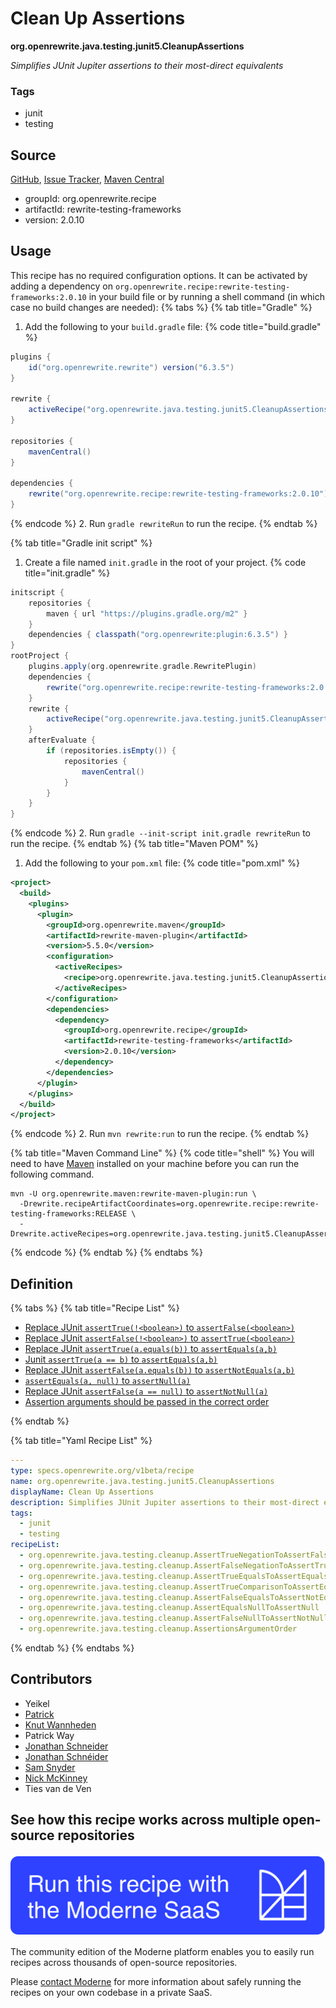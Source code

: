 # Clean Up Assertions

**org.openrewrite.java.testing.junit5.CleanupAssertions**

_Simplifies JUnit Jupiter assertions to their most-direct equivalents_

### Tags

* junit
* testing

## Source

[GitHub](https://github.com/openrewrite/rewrite-testing-frameworks/blob/main/src/main/resources/META-INF/rewrite/junit5.yml), [Issue Tracker](https://github.com/openrewrite/rewrite-testing-frameworks/issues), [Maven Central](https://central.sonatype.com/artifact/org.openrewrite.recipe/rewrite-testing-frameworks/2.0.10/jar)

* groupId: org.openrewrite.recipe
* artifactId: rewrite-testing-frameworks
* version: 2.0.10


## Usage

This recipe has no required configuration options. It can be activated by adding a dependency on `org.openrewrite.recipe:rewrite-testing-frameworks:2.0.10` in your build file or by running a shell command (in which case no build changes are needed): 
{% tabs %}
{% tab title="Gradle" %}
1. Add the following to your `build.gradle` file:
{% code title="build.gradle" %}
```groovy
plugins {
    id("org.openrewrite.rewrite") version("6.3.5")
}

rewrite {
    activeRecipe("org.openrewrite.java.testing.junit5.CleanupAssertions")
}

repositories {
    mavenCentral()
}

dependencies {
    rewrite("org.openrewrite.recipe:rewrite-testing-frameworks:2.0.10")
}
```
{% endcode %}
2. Run `gradle rewriteRun` to run the recipe.
{% endtab %}

{% tab title="Gradle init script" %}
1. Create a file named `init.gradle` in the root of your project.
{% code title="init.gradle" %}
```groovy
initscript {
    repositories {
        maven { url "https://plugins.gradle.org/m2" }
    }
    dependencies { classpath("org.openrewrite:plugin:6.3.5") }
}
rootProject {
    plugins.apply(org.openrewrite.gradle.RewritePlugin)
    dependencies {
        rewrite("org.openrewrite.recipe:rewrite-testing-frameworks:2.0.10")
    }
    rewrite {
        activeRecipe("org.openrewrite.java.testing.junit5.CleanupAssertions")
    }
    afterEvaluate {
        if (repositories.isEmpty()) {
            repositories {
                mavenCentral()
            }
        }
    }
}
```
{% endcode %}
2. Run `gradle --init-script init.gradle rewriteRun` to run the recipe.
{% endtab %}
{% tab title="Maven POM" %}
1. Add the following to your `pom.xml` file:
{% code title="pom.xml" %}
```xml
<project>
  <build>
    <plugins>
      <plugin>
        <groupId>org.openrewrite.maven</groupId>
        <artifactId>rewrite-maven-plugin</artifactId>
        <version>5.5.0</version>
        <configuration>
          <activeRecipes>
            <recipe>org.openrewrite.java.testing.junit5.CleanupAssertions</recipe>
          </activeRecipes>
        </configuration>
        <dependencies>
          <dependency>
            <groupId>org.openrewrite.recipe</groupId>
            <artifactId>rewrite-testing-frameworks</artifactId>
            <version>2.0.10</version>
          </dependency>
        </dependencies>
      </plugin>
    </plugins>
  </build>
</project>
```
{% endcode %}
2. Run `mvn rewrite:run` to run the recipe.
{% endtab %}

{% tab title="Maven Command Line" %}
{% code title="shell" %}
You will need to have [Maven](https://maven.apache.org/download.cgi) installed on your machine before you can run the following command.

```shell
mvn -U org.openrewrite.maven:rewrite-maven-plugin:run \
  -Drewrite.recipeArtifactCoordinates=org.openrewrite.recipe:rewrite-testing-frameworks:RELEASE \
  -Drewrite.activeRecipes=org.openrewrite.java.testing.junit5.CleanupAssertions
```
{% endcode %}
{% endtab %}
{% endtabs %}

## Definition

{% tabs %}
{% tab title="Recipe List" %}
* [Replace JUnit `assertTrue(!<boolean>)` to `assertFalse(<boolean>)`](../../../java/testing/cleanup/asserttruenegationtoassertfalse.md)
* [Replace JUnit `assertFalse(!<boolean>)` to `assertTrue(<boolean>)`](../../../java/testing/cleanup/assertfalsenegationtoasserttrue.md)
* [Replace JUnit `assertTrue(a.equals(b))` to `assertEquals(a,b)`](../../../java/testing/cleanup/asserttrueequalstoassertequals.md)
* [Junit `assertTrue(a == b)` to `assertEquals(a,b)`](../../../java/testing/cleanup/asserttruecomparisontoassertequals.md)
* [Replace JUnit `assertFalse(a.equals(b))` to `assertNotEquals(a,b)`](../../../java/testing/cleanup/assertfalseequalstoassertnotequals.md)
* [`assertEquals(a, null)` to `assertNull(a)`](../../../java/testing/cleanup/assertequalsnulltoassertnull.md)
* [Replace JUnit `assertFalse(a == null)` to `assertNotNull(a)`](../../../java/testing/cleanup/assertfalsenulltoassertnotnull.md)
* [Assertion arguments should be passed in the correct order](../../../java/testing/cleanup/assertionsargumentorder.md)

{% endtab %}

{% tab title="Yaml Recipe List" %}
```yaml
---
type: specs.openrewrite.org/v1beta/recipe
name: org.openrewrite.java.testing.junit5.CleanupAssertions
displayName: Clean Up Assertions
description: Simplifies JUnit Jupiter assertions to their most-direct equivalents
tags:
  - junit
  - testing
recipeList:
  - org.openrewrite.java.testing.cleanup.AssertTrueNegationToAssertFalse
  - org.openrewrite.java.testing.cleanup.AssertFalseNegationToAssertTrue
  - org.openrewrite.java.testing.cleanup.AssertTrueEqualsToAssertEquals
  - org.openrewrite.java.testing.cleanup.AssertTrueComparisonToAssertEquals
  - org.openrewrite.java.testing.cleanup.AssertFalseEqualsToAssertNotEquals
  - org.openrewrite.java.testing.cleanup.AssertEqualsNullToAssertNull
  - org.openrewrite.java.testing.cleanup.AssertFalseNullToAssertNotNull
  - org.openrewrite.java.testing.cleanup.AssertionsArgumentOrder

```
{% endtab %}
{% endtabs %}

## Contributors
* Yeikel
* [Patrick](mailto:patway99@gmail.com)
* [Knut Wannheden](mailto:knut@moderne.io)
* Patrick Way
* [Jonathan Schneider](mailto:jkschneider@gmail.com)
* [Jonathan Schnéider](mailto:jkschneider@gmail.com)
* [Sam Snyder](mailto:sam@moderne.io)
* [Nick McKinney](mailto:mckinneynicholas@gmail.com)
* Ties van de Ven


## See how this recipe works across multiple open-source repositories

[![Moderne Link Image](/.gitbook/assets/ModerneRecipeButton.png)](https://app.moderne.io/recipes/org.openrewrite.java.testing.junit5.CleanupAssertions)

The community edition of the Moderne platform enables you to easily run recipes across thousands of open-source repositories.

Please [contact Moderne](https://moderne.io/product) for more information about safely running the recipes on your own codebase in a private SaaS.
